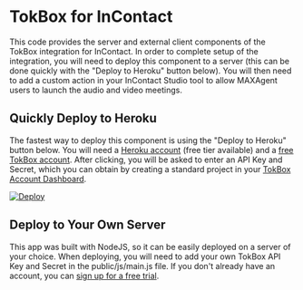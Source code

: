 # TokBox for InContact

This code provides the server and external client components of the TokBox integration for InContact. In order to complete setup of the integration, you will need to deploy this component to a server (this can be done quickly with the "Deploy to Heroku" button below). You will then need to add a custom action in your InContact Studio tool to allow MAXAgent users to launch the audio and video meetings.

## Quickly Deploy to Heroku

The fastest way to deploy this component is using the "Deploy to Heroku" button below. You will need a [Heroku account](https://heroku.com) (free tier available) and a [free TokBox account](https://tokbox.com/signup). After clicking, you will be asked to enter an API Key and Secret, which you can obtain by creating a standard project in your [TokBox Account Dashboard](https://tokbox.com/account).

[![Deploy](https://www.herokucdn.com/deploy/button.svg)](https://heroku.com/deploy)

## Deploy to Your Own Server

This app was built with NodeJS, so it can be easily deployed on a server of your choice. When deploying, you will need to add your own TokBox API Key and Secret in the public/js/main.js file. If you don't already have an account, you can [sign up for a free trial](https://tokbox.com/signup).
